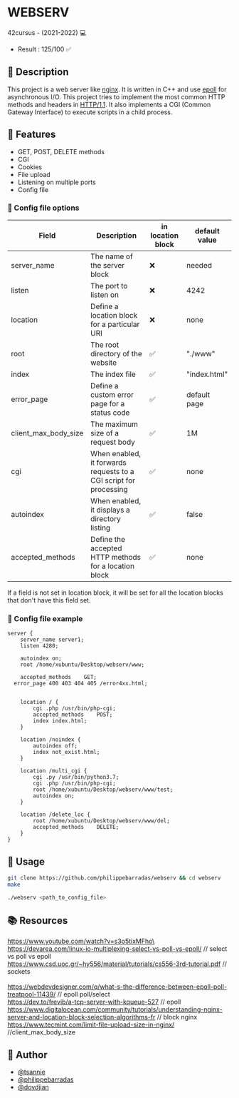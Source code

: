 # WEBSERV

42cursus - (2021-2022) 💻

- Result : 125/100 ✅

## 📝 Description

This project is a web server like [nginx](https://nginx.org/en/). It is written in C++ and use [epoll](https://en.wikipedia.org/wiki/Epoll) for asynchronous I/O. This project tries to implement the most common HTTP methods and headers in [HTTP/1.1](https://www.rfc-editor.org/rfc/rfc2616). It also implements a CGI (Common Gateway Interface) to execute scripts in a child process.

## 📌 Features

- GET, POST, DELETE methods
- CGI
- Cookies
- File upload
- Listening on multiple ports
- Config file

### 📝 Config file options

| Field                | Description                                                       | in location block | default value |
| -------------------- | ----------------------------------------------------------------- | ----------------- | ------------- |
| server_name          | The name of the server block                                      | ❌                | needed        |
| listen               | The port to listen on                                             | ❌                | 4242          |
| location             | Define a location block for a particular URI                      | ❌                | none          |
| root                 | The root directory of the website                                 | ✅                | "./www"       |
| index                | The index file                                                    | ✅                | "index.html"  |
| error_page           | Define a custom error page for a status code                      | ✅                | default page  |
| client_max_body_size | The maximum size of a request body                                | ✅                | 1M            |
| cgi                  | When enabled, it forwards requests to a CGI script for processing | ✅                | none          |
| autoindex            | When enabled, it displays a directory listing                     | ✅                | false         |
| accepted_methods     | Define the accepted HTTP methods for a location block             | ✅                | none          |

If a field is not set in location block, it will be set for all the location blocks that don't have this field set.

### 📝 Config file example

```nginx
server {
	server_name server1;
	listen 4280;

	autoindex on;
	root /home/xubuntu/Desktop/webserv/www;

	accepted_methods	GET;
  error_page 400 403 404 405 /error4xx.html;


	location / {
		cgi .php /usr/bin/php-cgi;
		accepted_methods	POST;
		index index.html;
	}

	location /noindex {
		autoindex off;
		index not_exist.html;
	}

	location /multi_cgi {
		cgi .py /usr/bin/python3.7;
		cgi .php /usr/bin/php-cgi;
		root /home/xubuntu/Desktop/webserv/www/test;
		autoindex on;
	}

	location /delete_loc {
		root /home/xubuntu/Desktop/webserv/www/del;
		accepted_methods	DELETE;
	}
}
```

## 🚀 Usage

```bash
git clone https://github.com/philippebarradas/webserv && cd webserv
make

./webserv <path_to_config_file>
```

## 📚 Resources

https://www.youtube.com/watch?v=s3o5tixMFho\
https://devarea.com/linux-io-multiplexing-select-vs-poll-vs-epoll/ // select vs poll vs epoll\
https://www.csd.uoc.gr/~hy556/material/tutorials/cs556-3rd-tutorial.pdf // sockets\
\
https://webdevdesigner.com/q/what-s-the-difference-between-epoll-poll-treatpool-11439/ // epoll poll/select\
https://dev.to/frevib/a-tcp-server-with-kqueue-527 // epoll\
https://www.digitalocean.com/community/tutorials/understanding-nginx-server-and-location-block-selection-algorithms-fr // block nginx\
https://www.tecmint.com/limit-file-upload-size-in-nginx/ //client_max_body_size

## 👤 Author

- [@tsannie](https://github.com/tsannie)
- [@philippebarradas](https://github.com/philippebarradas)
- [@dovdjian](https://github.com/dovdjian)
